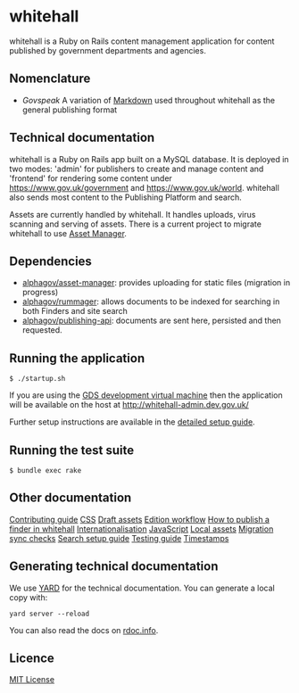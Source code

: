 # whitehall

whitehall is a Ruby on Rails content management application for content published by government departments and agencies.

## Nomenclature

- *Govspeak* A variation of [Markdown](https://daringfireball.net/projects/markdown) used throughout whitehall as the general publishing format

## Technical documentation

whitehall is a Ruby on Rails app built on a MySQL database. It is deployed in two modes: 'admin' for publishers to create and manage content and 'frontend' for rendering some content under https://www.gov.uk/government and https://www.gov.uk/world. whitehall also sends most content to the Publishing Platform and search.

Assets are currently handled by whitehall. It handles uploads, virus scanning and serving of assets. There is a current project to migrate whitehall to use [Asset Manager](http://github.com/alphagov/asset-manager).

## Dependencies

- [alphagov/asset-manager](http://github.com/alphagov/asset-manager): provides uploading for static files (migration in progress)
- [alphagov/rummager](http://github.com/alphagov/rummager): allows documents to be indexed for searching in both Finders and site search
- [alphagov/publishing-api](http://github.com/alphagov/publishing-api): documents are sent here, persisted and then requested.

## Running the application

```
$ ./startup.sh
```
If you are using the [GDS development virtual machine](https://docs.publishing.service.gov.uk/manual/get-started.html#4-boot-your-vm) then the application will be available on the host at http://whitehall-admin.dev.gov.uk/

Further setup instructions are available in the [detailed setup guide](docs/detailed_setup_guide.md).

## Running the test suite

```
$ bundle exec rake
```

## Other documentation

[Contributing guide](CONTRIBUTING.md)
[CSS](docs/css.md)
[Draft assets](docs/draft-assets.md)
[Edition workflow](docs/edition_workflow.md)
[How to publish a finder in whitehall](docs/finders.md)
[Internationalisation](docs/internationalisation_guide.md)
[JavaScript](docs/javascript.md)
[Local assets](docs/local_asset_setup_guide.md)
[Migration sync checks](docs/migration_sync_checks.md)
[Search setup guide](docs/search_setup_guide.md)
[Testing guide](docs/testing_guide.md)
[Timestamps](docs/timestamps.md)

## Generating technical documentation

We use [YARD](https://github.com/lsegal/yard) for the technical documentation. You can generate a local copy with:

    yard server --reload

You can also read the docs on [rdoc.info](http://rdoc.info/github/alphagov/whitehall/frames).

## Licence

[MIT License](LICENCE)

